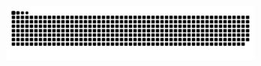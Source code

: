 ![github contribution grid snake animation](https://raw.githubusercontent.com/Colsrch/Colsrch/output/github-contribution-grid-snake.svg)